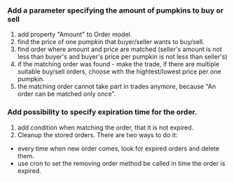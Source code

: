 ### Add a parameter specifying the amount of pumpkins to buy or sell 

1) add property "Amount" to Order model.
2) find the price of one pumpkin that buyer/seller wants to buy/sell.
3) find order where amount and price are matched (seller's amount is not less than buyer's and buyer's price per pumpkin is not less than seller's)
4) if the matching order was found - make the trade, if there are multiple suitable buy/sell orders, choose with the hightest/lowest price per one pumpkin.
5) the matching order cannot take part in trades anymore, because "An order can be matched only once".


### Add possibility to specify expiration time for the order.

1) add condition when matching the order, that it is not expired. 
2) Cleanup the stored orders. There are two ways to do it:
* every time when new order comes, look for expired orders and delete them.
* use cron to set the removing order method be called in time the order is expired.
